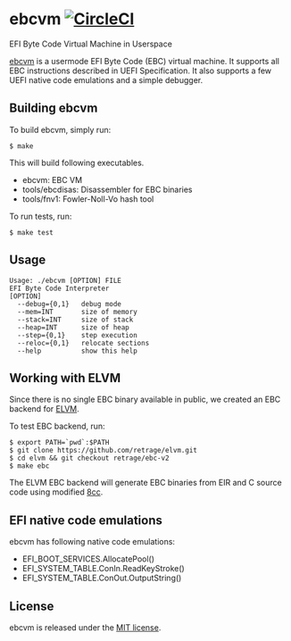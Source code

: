 # ebcvm [![CircleCI](https://circleci.com/gh/yabits/ebcvm.svg?style=shield)](https://circleci.com/gh/yabits/ebcvm)

EFI Byte Code Virtual Machine in Userspace

[ebcvm](https://github.com/yabits/ebcvm) is
a usermode EFI Byte Code (EBC) virtual machine.
It supports all EBC instructions described in UEFI Specification.
It also supports a few UEFI native code emulations and a simple debugger.

## Building ebcvm

To build ebcvm, simply run:

```
$ make
```

This will build following executables.

* ebcvm:          EBC VM
* tools/ebcdisas: Disassembler for EBC binaries
* tools/fnv1:     Fowler-Noll-Vo hash tool

To run tests, run:

```
$ make test
```

## Usage

```
Usage: ./ebcvm [OPTION] FILE
EFI Byte Code Interpreter
[OPTION]
  --debug={0,1}   debug mode
  --mem=INT       size of memory
  --stack=INT     size of stack
  --heap=INT      size of heap
  --step={0,1}    step execution
  --reloc={0,1}   relocate sections
  --help          show this help
```

## Working with ELVM

Since there is no single EBC binary available in public,
we created an EBC backend for
[ELVM](https://github.com/shinh/elvm).

To test EBC backend, run:

```
$ export PATH=`pwd`:$PATH
$ git clone https://github.com/retrage/elvm.git
$ cd elvm && git checkout retrage/ebc-v2
$ make ebc
```

The ELVM EBC backend will generate EBC binaries
from EIR and C source code using modified
[8cc](https://github.com/rui314/8cc).

## EFI native code emulations

ebcvm has following native code emulations:

* EFI\_BOOT\_SERVICES.AllocatePool()
* EFI\_SYSTEM\_TABLE.ConIn.ReadKeyStroke()
* EFI\_SYSTEM\_TABLE.ConOut.OutputString()

## License

ebcvm is released under the [MIT license](LICENSE).
